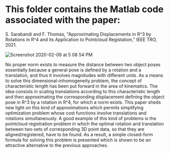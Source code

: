 # This folder contains the Matlab code associated with the paper:

S. Sarabandi and F. Thomas, "Approximating Displacements in R^3 by Rotations 
in R^4 and its Application to Pointcloud Registation," IEEE TRO, 2021.






![Screenshot 2020-02-09 at 5 08 54 PM](https://www.researchgate.net/profile/Soheil-Sarabandi/publication/355936847/figure/fig1/AS:1086774742908929@1636118698190/left-Two-pointclouds-corresponding-to-two-partial-3D-scans-of-the-Stanford-Bunny-data_W640.jpg)

No proper norm exists to measure the distance between two object poses essentially because a general pose is defined by a rotation and a translation, and thus it involves magnitudes with different units. As a means to solve this dimensional-inhomogeneity problem, the concept of characteristic length has been put forward in the area of kinematics. The idea consists in scaling translations according to this characteristic length and then approximating the corresponding displacement defining the object pose in R^3 by a rotation in R^4, for which a norm exists. This paper sheds new light on this kind of approximations which permits simplifying optimization problem whose cost functions involve translations and rotations simultaneously. A good example of this kind of problems is the pointcloud registration problem in which the optimal rotation and translation between two sets of corresponding 3D point data, so that they are aligned/registered, have to be found. As a result, a simple closed-form formula for solving this problem is presented which is shown to be an attractive alternative to the previous approaches.
